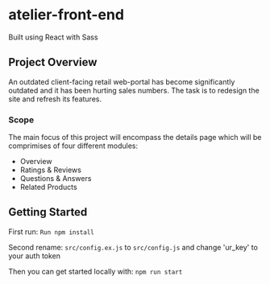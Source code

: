 # atelier-front-end
Built using React with Sass
## Project Overview
An outdated client-facing retail web-portal has become significantly outdated and it has been hurting sales numbers. The task is to redesign the site and refresh its features.
### Scope
The main focus of this project will encompass the details page which will be comprimises of four different modules:
- Overview
- Ratings & Reviews
- Questions & Answers
- Related Products
## Getting Started

First run:
`Run npm install`

Second rename:
`src/config.ex.js`
to
`src/config.js`
and change 'ur_key' to your auth token

Then you can get started locally with:
`npm run start`
